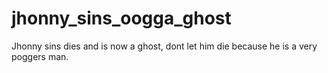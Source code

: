 # jhonny_sins_oogga_ghost
Jhonny sins dies and is now a ghost, dont let him die because he is a very poggers man.
